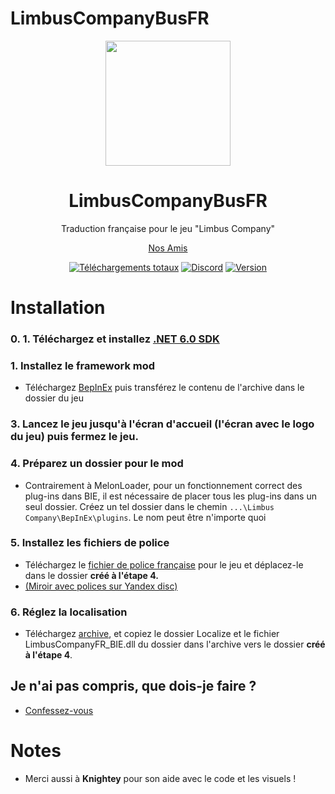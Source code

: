 # LimbusCompanyBusFR

<div align="center">
<a href="https://github.com/TheRedPacman83/LimbusCompanyBusFR">
   <img src="https://cdn.discordapp.com/attachments/1110974639192166521/1209250230235562084/EO_EdenButton.png?ex=65e63d09&is=65d3c809&hm=241169f55dcc703cb2ea507bc066b38bc932287ffbc9bb9d94fa2ebd2a535d68&"
      width="200"
      height="200"/>
</a>
   
# LimbusCompanyBusFR
Traduction française pour le jeu "Limbus Company"
   
[Nos Amis](https://github.com/LocalizeLimbusCompany/LocalizeLimbusCompany)
   
[![Téléchargements totaux](https://img.shields.io/github/downloads/TheRedPacman83/LimbusCompanyBusFR/total?label=%D0%92%D1%81%D0%B5%D0%B3%D0%BE%20%D0%B7%D0%B0%D0%B3%D1%80%D1%83%D0%B7%D0%BE%D0%BA&color=%23707489)](../../releases)
[![Discord](https://img.shields.io/discord/884713391753666630)](https://discord.gg/kcQv8CrKG8)
[![Version](https://img.shields.io/github/v/release/TheRedPacman83/LimbusCompanyBusFR?label=%D0%9F%D0%BE%D1%81%D0%BB%D0%B5%D0%B4%D0%BD%D1%8F%D1%8F%20%D0%B2%D0%B5%D1%80%D1%81%D0%B8%D1%8F&labelColor=%23707489&color=%23484f58)](../../releases/latest)
</div>

# Installation
### 0. 1. Téléchargez et installez [.NET 6.0 SDK](https://dotnet.microsoft.com/en-us/download/dotnet/thank-you/sdk-6.0.413-windows-x64-installer)
### 1. Installez le framework mod
   - Téléchargez [BepInEx](https://builds.bepinex.dev/projects/bepinex_be/674/BepInEx-Unity.IL2CPP-win-x64-6.0.0-be.674%2B82077ec.zip) puis transférez le contenu de l'archive dans le dossier du jeu
### 3. Lancez le jeu jusqu'à l'écran d'accueil (l'écran avec le logo du jeu) puis fermez le jeu.
### 4. Préparez un dossier pour le mod
   -  Contrairement à MelonLoader, pour un fonctionnement correct des plug-ins dans BIE, il est nécessaire de placer tous les plug-ins dans un seul dossier. Créez un tel dossier dans le chemin ``...\Limbus Company\BepInEx\plugins``. Le nom peut être n'importe quoi
### 5. Installez les fichiers de police
   - Téléchargez le [fichier de police française](https://mega.nz/folder/jfpXCITY#lIR8cGWquj53lsC-73r7gQ/file/CS5GnaTB) pour le jeu et déplacez-le dans le dossier **créé à l'étape 4.**
   - [(Miroir avec polices sur Yandex disc)](https://disk.yandex.ru/d/ZKi3tK4krhPrWA)
### 6. Réglez la localisation
   - Téléchargez [archive](../../releases), et copiez le dossier Localize et le fichier LimbusCompanyFR_BIE.dll du dossier dans l'archive vers le dossier **créé à l'étape 4**.
    
## Je n'ai pas compris, que dois-je faire ? 
   - [Confessez-vous](https://www.youtube.com/watch?v=kLaaJ_aeoyM)
# Notes
- Merci aussi à <b>Knightey</b> pour son aide avec le code et les visuels !
